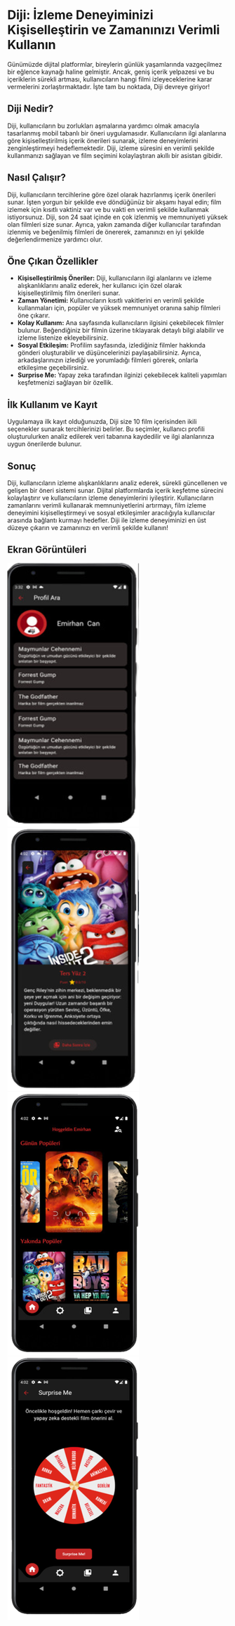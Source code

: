# Diji: İzleme Deneyiminizi Kişiselleştirin ve Zamanınızı Verimli Kullanın

Günümüzde dijital platformlar, bireylerin günlük yaşamlarında vazgeçilmez bir eğlence kaynağı haline gelmiştir. Ancak, geniş içerik yelpazesi ve bu içeriklerin sürekli artması, kullanıcıların hangi filmi izleyeceklerine karar vermelerini zorlaştırmaktadır. İşte tam bu noktada, Diji devreye giriyor!

## Diji Nedir?

Diji, kullanıcıların bu zorlukları aşmalarına yardımcı olmak amacıyla tasarlanmış mobil tabanlı bir öneri uygulamasıdır. Kullanıcıların ilgi alanlarına göre kişiselleştirilmiş içerik önerileri sunarak, izleme deneyimlerini zenginleştirmeyi hedeflemektedir. Diji, izleme süresini en verimli şekilde kullanmanızı sağlayan ve film seçimini kolaylaştıran akıllı bir asistan gibidir.

## Nasıl Çalışır?

Diji, kullanıcıların tercihlerine göre özel olarak hazırlanmış içerik önerileri sunar. İşten yorgun bir şekilde eve döndüğünüz bir akşamı hayal edin; film izlemek için kısıtlı vaktiniz var ve bu vakti en verimli şekilde kullanmak istiyorsunuz. Diji, son 24 saat içinde en çok izlenmiş ve memnuniyeti yüksek olan filmleri size sunar. Ayrıca, yakın zamanda diğer kullanıcılar tarafından izlenmiş ve beğenilmiş filmleri de önererek, zamanınızı en iyi şekilde değerlendirmenize yardımcı olur.

## Öne Çıkan Özellikler

- **Kişiselleştirilmiş Öneriler:** Diji, kullanıcıların ilgi alanlarını ve izleme alışkanlıklarını analiz ederek, her kullanıcı için özel olarak kişiselleştirilmiş film önerileri sunar.
- **Zaman Yönetimi:** Kullanıcıların kısıtlı vakitlerini en verimli şekilde kullanmaları için, popüler ve yüksek memnuniyet oranına sahip filmleri öne çıkarır.
- **Kolay Kullanım:** Ana sayfasında kullanıcıların ilgisini çekebilecek filmler bulunur. Beğendiğiniz bir filmin üzerine tıklayarak detaylı bilgi alabilir ve izleme listenize ekleyebilirsiniz.
- **Sosyal Etkileşim:** Profilim sayfasında, izlediğiniz filmler hakkında gönderi oluşturabilir ve düşüncelerinizi paylaşabilirsiniz. Ayrıca, arkadaşlarınızın izlediği ve yorumladığı filmleri görerek, onlarla etkileşime geçebilirsiniz.
- **Surprise Me:** Yapay zeka tarafından ilginizi çekebilecek kaliteli yapımları keşfetmenizi sağlayan bir özellik.

## İlk Kullanım ve Kayıt

Uygulamaya ilk kayıt olduğunuzda, Diji size 10 film içerisinden ikili seçenekler sunarak tercihlerinizi belirler. Bu seçimler, kullanıcı profili oluşturulurken analiz edilerek veri tabanına kaydedilir ve ilgi alanlarınıza uygun önerilerde bulunur.

## Sonuç

Diji, kullanıcıların izleme alışkanlıklarını analiz ederek, sürekli güncellenen ve gelişen bir öneri sistemi sunar. Dijital platformlarda içerik keşfetme sürecini kolaylaştırır ve kullanıcıların izleme deneyimlerini iyileştirir. Kullanıcıların zamanlarını verimli kullanarak memnuniyetlerini artırmayı, film izleme deneyimini kişiselleştirmeyi ve sosyal etkileşimler aracılığıyla kullanıcılar arasında bağlantı kurmayı hedefler.
Diji ile izleme deneyiminizi en üst düzeye çıkarın ve zamanınızı en verimli şekilde kullanın!
## Ekran Görüntüleri
![](https://github.com/emirhncann/diji_app/blob/main/ss/diji1.png?raw=true)![](https://github.com/emirhncann/diji_app/blob/main/ss/diji2.png?raw=true)![](https://github.com/emirhncann/diji_app/blob/main/ss/diji3.png?raw=true)![](https://github.com/emirhncann/diji_app/blob/main/ss/diji4.png?raw=true)